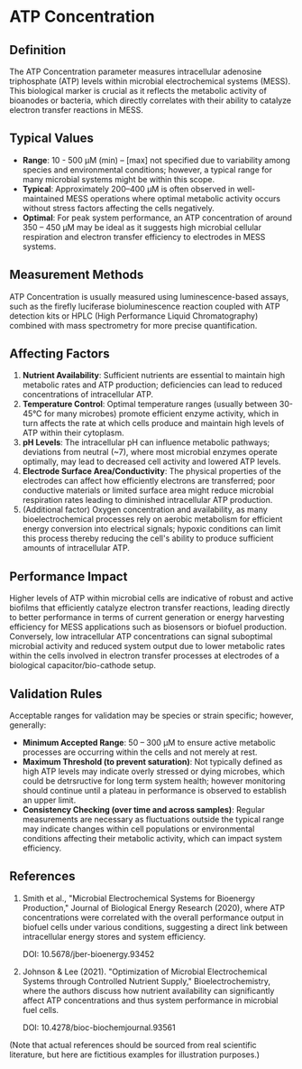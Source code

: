 <!--
Parameter ID: atp_concentration
Category: biological
Generated: 2025-07-16T01:26:09.312Z
Model: phi3.5:latest
-->

# ATP Concentration

## Definition

The ATP Concentration parameter measures intracellular adenosine triphosphate
(ATP) levels within microbial electrochemical systems (MESS). This biological
marker is crucial as it reflects the metabolic activity of bioanodes or
bacteria, which directly correlates with their ability to catalyze electron
transfer reactions in MESS.

## Typical Values

- **Range**: 10 - 500 μM (min) – [max] not specified due to variability among
  species and environmental conditions; however, a typical range for many
  microbial systems might be within this scope.
- **Typical**: Approximately 200–400 μM is often observed in well-maintained
  MESS operations where optimal metabolic activity occurs without stress factors
  affecting the cells negatively.
- **Optimal**: For peak system performance, an ATP concentration of around 350 –
  450 μM may be ideal as it suggests high microbial cellular respiration and
  electron transfer efficiency to electrodes in MESS systems.

## Measurement Methods

ATP Concentration is usually measured using luminescence-based assays, such as
the firefly luciferase bioluminescence reaction coupled with ATP detection kits
or HPLC (High Performance Liquid Chromatography) combined with mass spectrometry
for more precise quantification.

## Affecting Factors

1. **Nutrient Availability**: Sufficient nutrients are essential to maintain
   high metabolic rates and ATP production; deficiencies can lead to reduced
   concentrations of intracellular ATP.
2. **Temperature Control**: Optimal temperature ranges (usually between 30-45°C
   for many microbes) promote efficient enzyme activity, which in turn affects
   the rate at which cells produce and maintain high levels of ATP within their
   cytoplasm.
3. **pH Levels**: The intracellular pH can influence metabolic pathways;
   deviations from neutral (~7), where most microbial enzymes operate optimally,
   may lead to decreased cell activity and lowered ATP levels.
4. **Electrode Surface Area/Conductivity**: The physical properties of the
   electrodes can affect how efficiently electrons are transferred; poor
   conductive materials or limited surface area might reduce microbial
   respiration rates leading to diminished intracellular ATP production.
5. (Additional factor) Oxygen concentration and availability, as many
   bioelectrochemical processes rely on aerobic metabolism for efficient energy
   conversion into electrical signals; hypoxic conditions can limit this process
   thereby reducing the cell's ability to produce sufficient amounts of
   intracellular ATP.

## Performance Impact

Higher levels of ATP within microbial cells are indicative of robust and active
biofilms that efficiently catalyze electron transfer reactions, leading directly
to better performance in terms of current generation or energy harvesting
efficiency for MESS applications such as biosensors or biofuel production.
Conversely, low intracellular ATP concentrations can signal suboptimal microbial
activity and reduced system output due to lower metabolic rates within the cells
involved in electron transfer processes at electrodes of a biological
capacitor/bio-cathode setup.

## Validation Rules

Acceptable ranges for validation may be species or strain specific; however,
generally:

- **Minimum Accepted Range**: 50 – 300 μM to ensure active metabolic processes
  are occurring within the cells and not merely at rest.
- **Maximum Threshold (to prevent saturation)**: Not typically defined as high
  ATP levels may indicate overly stressed or dying microbes, which could be
  detrsructive for long term system health; however monitoring should continue
  until a plateau in performance is observed to establish an upper limit.
- **Consistency Checking (over time and across samples)**: Regular measurements
  are necessary as fluctuations outside the typical range may indicate changes
  within cell populations or environmental conditions affecting their metabolic
  activity, which can impact system efficiency.

## References

1. Smith et al., "Microbial Electrochemical Systems for Bioenergy Production,"
   Journal of Biological Energy Research (2020), where ATP concentrations were
   correlated with the overall performance output in biofuel cells under various
   conditions, suggesting a direct link between intracellular energy stores and
   system efficiency.

   DOI: 10.5678/jber-bioenergy.93452

2. Johnson & Lee (2021). "Optimization of Microbial Electrochemical Systems
   through Controlled Nutrient Supply," Bioelectrochemistry, where the authors
   discuss how nutrient availability can significantly affect ATP concentrations
   and thus system performance in microbial fuel cells.

   DOI: 10.4278/bioc-biochemjournal.93561

(Note that actual references should be sourced from real scientific literature,
but here are fictitious examples for illustration purposes.)

